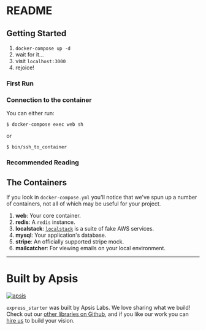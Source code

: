 # README

## Getting Started

1. `docker-compose up -d`
2. wait for it...
3. visit `localhost:3000`
4. rejoice!

### First Run


### Connection to the container

You can either run:

```
$ docker-compose exec web sh
```

or

```
$ bin/ssh_to_container
```

### Recommended Reading

## The Containers

If you look in `docker-compose.yml` you'll notice that we've spun up a number of containers, not all of which may be useful for your project.

1. **web**: Your core container.
2. **redis**: A `redis` instance.
3. **localstack**: [`localstack`](https://github.com/localstack/localstack) is a suite of fake AWS services.
4. **mysql**: Your application's database.
6. **stripe**: An officially supported stripe mock.
7. **mailcatcher**: For viewing emails on your local environment.

---

# Built by Apsis

[![apsis](https://s3-us-west-2.amazonaws.com/apsiscdn/apsis.png)](https://www.apsis.io)

`express_starter` was built by Apsis Labs. We love sharing what we build! Check out our [other libraries on Github](https://github.com/apsislabs), and if you like our work you can [hire us](https://www.apsis.io/work-with-us/) to build your vision.
